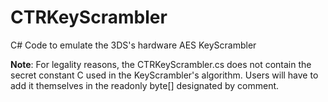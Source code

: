 # CTRKeyScrambler
C# Code to emulate the 3DS's hardware AES KeyScrambler

**Note**: For legality reasons, the CTRKeyScrambler.cs does not contain the secret constant C used in the KeyScrambler's algorithm.
Users will have to add it themselves in the readonly byte[] designated by comment.
